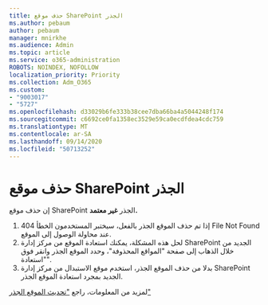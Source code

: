 ```yaml
---
title: حذف موقع SharePoint الجذر
ms.author: pebaum
author: pebaum
manager: mnirkhe
ms.audience: Admin
ms.topic: article
ms.service: o365-administration
ROBOTS: NOINDEX, NOFOLLOW
localization_priority: Priority
ms.collection: Adm_O365
ms.custom:
- "9003017"
- "5727"
ms.openlocfilehash: d33029b6fe333b38cee7dba66ba4a5044248f174
ms.sourcegitcommit: c6692ce0fa1358ec3529e59ca0ecdfdea4cdc759
ms.translationtype: MT
ms.contentlocale: ar-SA
ms.lasthandoff: 09/14/2020
ms.locfileid: "50713252"
---
```

# <a name="delete-the-sharepoint-root-site"></a>حذف موقع SharePoint الجذر

إن حذف موقع SharePoint الجذر  **غير معتمد.**

1.  إذا تم حذف الموقع الجذر بالفعل، سيختبر المستخدمون الخطأ 404 File Not Found عند محاولة الوصول إلى الموقع.
2.  لحل هذه المشكلة، يمكنك استعادة الموقع من مركز [](https://admin.microsoft.com/sharepoint?page=recycleBin&modern=true) إدارة SharePoint الجديد من خلال الذهاب إلى صفحة "المواقع المحذوفة"، وحدد الموقع الجذر وانقر فوق "استعادة".
3.  بدلا من حذف الموقع الجذر، استخدم موقع الاستبدال من مركز إدارة SharePoint الجديد بمجرد استعادة الموقع الجذر. [](https://docs.microsoft.com/sharepoint/modern-root-site#replace-your-root-site)

لمزيد من المعلومات، راجع ["تحديث الموقع الجذر"](https://docs.microsoft.com/sharepoint/modern-root-site)